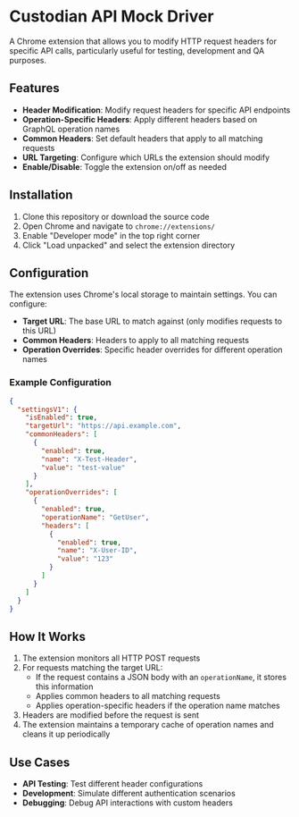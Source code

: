 # Custodian API Mock Driver

A Chrome extension that allows you to modify HTTP request headers for specific API calls, particularly useful for testing, development and QA purposes.

## Features

- **Header Modification**: Modify request headers for specific API endpoints
- **Operation-Specific Headers**: Apply different headers based on GraphQL operation names
- **Common Headers**: Set default headers that apply to all matching requests
- **URL Targeting**: Configure which URLs the extension should modify
- **Enable/Disable**: Toggle the extension on/off as needed

## Installation

1. Clone this repository or download the source code
2. Open Chrome and navigate to `chrome://extensions/`
3. Enable "Developer mode" in the top right corner
4. Click "Load unpacked" and select the extension directory

## Configuration

The extension uses Chrome's local storage to maintain settings. You can configure:

- **Target URL**: The base URL to match against (only modifies requests to this URL)
- **Common Headers**: Headers to apply to all matching requests
- **Operation Overrides**: Specific header overrides for different operation names

### Example Configuration

```json
{
  "settingsV1": {
    "isEnabled": true,
    "targetUrl": "https://api.example.com",
    "commonHeaders": [
      {
        "enabled": true,
        "name": "X-Test-Header",
        "value": "test-value"
      }
    ],
    "operationOverrides": [
      {
        "enabled": true,
        "operationName": "GetUser",
        "headers": [
          {
            "enabled": true,
            "name": "X-User-ID",
            "value": "123"
          }
        ]
      }
    ]
  }
}
```

## How It Works

1. The extension monitors all HTTP POST requests
2. For requests matching the target URL:
   - If the request contains a JSON body with an `operationName`, it stores this information
   - Applies common headers to all matching requests
   - Applies operation-specific headers if the operation name matches
3. Headers are modified before the request is sent
4. The extension maintains a temporary cache of operation names and cleans it up periodically

## Use Cases

- **API Testing**: Test different header configurations
- **Development**: Simulate different authentication scenarios
- **Debugging**: Debug API interactions with custom headers




